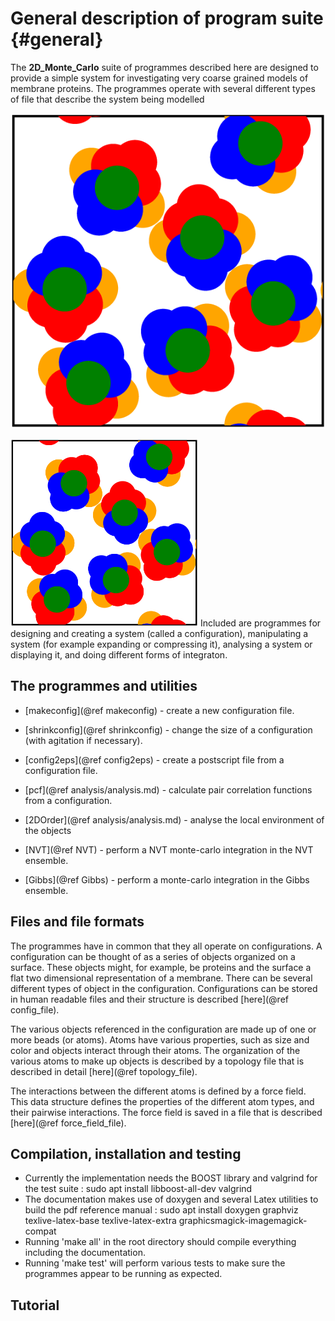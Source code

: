 # General description of program suite {#general}

The **2D_Monte_Carlo** suite of programmes described here are designed to provide a simple system
for investigating very coarse grained models of membrane proteins. The programmes
operate with several different types of file that describe the system being modelled

![an example configuration](test1.png)

<img src="test1.png" alt="an example configuration" width="300"/>
Included are programmes for designing and creating a system (called a configuration), 
manipulating a system (for example expanding or compressing it), 
analysing a system or displaying it, 
and doing different forms of integraton.

## The programmes and utilities

* [makeconfig](@ref makeconfig) - create a new configuration file.
* [shrinkconfig](@ref shrinkconfig) - change the size of a configuration (with agitation if necessary).
* [config2eps](@ref config2eps) - create a postscript file from a configuration file.

* [pcf](@ref analysis/analysis.md) - calculate pair correlation functions from a configuration.
* [2DOrder](@ref analysis/analysis.md) - analyse the local environment of the objects

* [NVT](@ref NVT) - perform a NVT monte-carlo integration in the NVT ensemble.
* [Gibbs](@ref Gibbs) - perform a monte-carlo integration in the Gibbs ensemble.

<!--
Others that exist and might be fun...
* [delaunay] - do a delaunay tesselation and calculate a voronoi diagramme
* [diffusion] - calculate diffusion information from time series
* [diff_tracer] - do a tracer diffusion calculation
* [crystallite] - identify crystalline regions in a configuration
* [diff_config] - calclate difference between 2 configurations. 
* [NPT]
* [g6r]
-->

## Files and file formats

The programmes have in common that they all operate on configurations.
A configuration can be thought of as a series of objects organized on 
a surface. 
These objects might, for example, be proteins and the surface
a flat two dimensional representation of a membrane. 
There can be several different types of object in the configuration.
Configurations can be stored in human readable files and their structure 
is described [here](@ref config_file).

The various objects referenced in the configuration are made up of one
or more beads (or atoms). Atoms have various properties, such as size 
and color and objects interact through their atoms.
The organization of the various atoms to make up objects is described by a 
topology file that is described in detail [here](@ref topology_file).

The interactions between the different atoms is defined by a force field.
This data structure defines the properties of the different atom types, and
their pairwise interactions. The force field is saved in a file that is
described [here](@ref force_field_file).

## Compilation, installation and testing

* Currently the implementation needs the BOOST library and valgrind for the test suite : sudo apt install libboost-all-dev valgrind
* The documentation makes use of doxygen and several Latex utilities to build the pdf reference manual  : sudo apt install doxygen graphviz texlive-latex-base texlive-latex-extra  graphicsmagick-imagemagick-compat
* Running 'make all' in the root directory should compile everything including 
  the documentation.
* Running 'make test' will perform various tests to make sure the programmes 
appear to be running as expected.

## Tutorial

